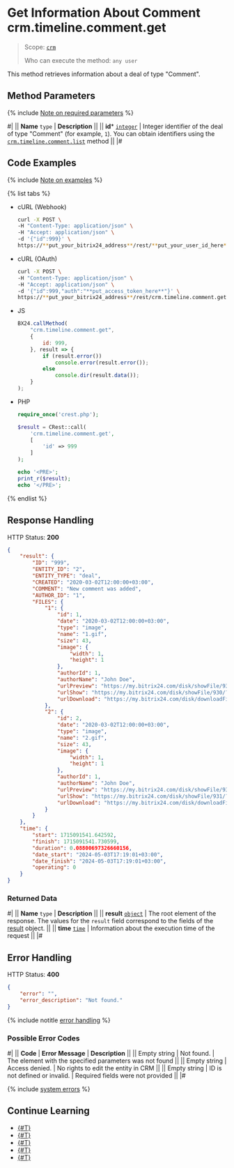 # Get Information About Comment crm.timeline.comment.get

> Scope: [`crm`](../../../scopes/permissions.md)
>
> Who can execute the method: `any user`

This method retrieves information about a deal of type "Comment".

## Method Parameters

{% include [Note on required parameters](../../../../_includes/required.md) %}

#|
|| **Name**
`type` | **Description** ||
|| **id***
[`integer`](../../../data-types.md) | Integer identifier of the deal of type "Comment" (for example, `1`). You can obtain identifiers using the [`crm.timeline.comment.list`](./crm-timeline-comment-list.md) method ||
|#

## Code Examples

{% include [Note on examples](../../../../_includes/examples.md) %}

{% list tabs %}

- cURL (Webhook)

    ```bash
    curl -X POST \
    -H "Content-Type: application/json" \
    -H "Accept: application/json" \
    -d '{"id":999}' \
    https://**put_your_bitrix24_address**/rest/**put_your_user_id_here**/**put_your_webhook_here**/crm.timeline.comment.get
    ```

- cURL (OAuth)

    ```bash
    curl -X POST \
    -H "Content-Type: application/json" \
    -H "Accept: application/json" \
    -d '{"id":999,"auth":"**put_access_token_here**"}' \
    https://**put_your_bitrix24_address**/rest/crm.timeline.comment.get
    ```

- JS

    ```js
    BX24.callMethod(
        "crm.timeline.comment.get",
        {
            id: 999,
        }, result => {
            if (result.error())
                console.error(result.error());
            else
                console.dir(result.data());
        }
    );
    ```

- PHP

    ```php
    require_once('crest.php');

    $result = CRest::call(
        'crm.timeline.comment.get',
        [
            'id' => 999
        ]
    );

    echo '<PRE>';
    print_r($result);
    echo '</PRE>';
    ```

{% endlist %}

## Response Handling

HTTP Status: **200**

```json
{
    "result": {
        "ID": "999",
        "ENTITY_ID": "2",
        "ENTITY_TYPE": "deal",
        "CREATED": "2020-03-02T12:00:00+03:00",
        "COMMENT": "New comment was added",
        "AUTHOR_ID": "1",
        "FILES": {
            "1": {
                "id": 1,
                "date": "2020-03-02T12:00:00+03:00",
                "type": "image",
                "name": "1.gif",
                "size": 43,
                "image": {
                    "width": 1,
                    "height": 1
                },
                "authorId": 1,
                "authorName": "John Doe",
                "urlPreview": "https://my.bitrix24.com/disk/showFile/930/?&ncc=1&width=640&height=640&signature=292f450929833cd881070155e05a2c41b5bb265ea8c8c1bc2108dbcbb56f667f&ts=1718366521&filename=1.gif",
                "urlShow": "https://my.bitrix24.com/disk/showFile/930/?&ncc=1&ts=1718366521&filename=1.gif",
                "urlDownload": "https://my.bitrix24.com/disk/downloadFile/930/?&ncc=1&filename=1.gif"
            },
            "2": {
                "id": 2,
                "date": "2020-03-02T12:00:00+03:00",
                "type": "image",
                "name": "2.gif",
                "size": 43,
                "image": {
                    "width": 1,
                    "height": 1
                },
                "authorId": 1,
                "authorName": "John Doe",
                "urlPreview": "https://my.bitrix24.com/disk/showFile/931/?&ncc=1&width=640&height=640&signature=118de010a40eff06fb9d691ee9235e2ef809a17780e46927bf8b12f8dc3224db&ts=1718366521&filename=2.gif",
                "urlShow": "https://my.bitrix24.com/disk/showFile/931/?&ncc=1&ts=1718366521&filename=2.gif",
                "urlDownload": "https://my.bitrix24.com/disk/downloadFile/931/?&ncc=1&filename=2.gif"
            }
        }
    },
    "time": {
        "start": 1715091541.642592,
        "finish": 1715091541.730599,
        "duration": 0.08800697326660156,
        "date_start": "2024-05-03T17:19:01+03:00",
        "date_finish": "2024-05-03T17:19:01+03:00",
        "operating": 0
    }
}
```

### Returned Data

#|
|| **Name**
`type` | **Description** ||
|| **result**
[`object`](../../../data-types.md) | The root element of the response. The values for the `result` field correspond to the fields of the [result](./crm-timeline-comment-fields.md#field-result) object. ||
|| **time**
[`time`](../../../data-types.md) | Information about the execution time of the request ||
|#

## Error Handling

HTTP Status: **400**

```json
{
    "error": "",
    "error_description": "Not found."
}
```

{% include notitle [error handling](../../../../_includes/error-info.md) %}

### Possible Error Codes

#|
|| **Code** | **Error Message** | **Description** ||
|| Empty string | Not found. | The element with the specified parameters was not found ||
|| Empty string | Access denied. | No rights to edit the entity in CRM ||
|| Empty string | ID is not defined or invalid. | Required fields were not provided ||
|#

{% include [system errors](../../../../_includes/system-errors.md) %}

## Continue Learning

- [{#T}](./crm-timeline-comment-add.md)
- [{#T}](./crm-timeline-comment-update.md)
- [{#T}](./crm-timeline-comment-list.md)
- [{#T}](./crm-timeline-comment-delete.md)
- [{#T}](./crm-timeline-comment-fields.md)